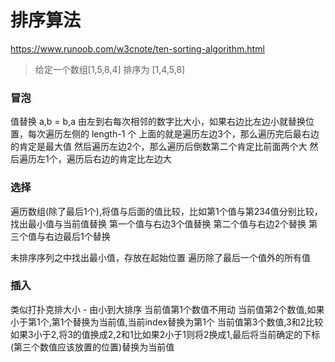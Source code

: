 # 排序算法

https://www.runoob.com/w3cnote/ten-sorting-algorithm.html

> 给定一个数组[1,5,8,4] 排序为 [1,4,5,8]

### 冒泡 

值替换 a,b = b,a
由左到右每次相邻的数字比大小，如果右边比左边小就替换位置，每次遍历左侧的 length-1 个
上面的就是遍历左边3个，那么遍历完后最右边的肯定是最大值
然后遍历左边2个，那么遍历后倒数第二个肯定比前面两个大
然后遍历左1个，遍历后右边的肯定比左边大

### 选择

遍历数组(除了最后1个),将值与后面的值比较，比如第1个值与第234值分别比较，找出最小值与当前值替换
第一个值与右边3个值替换
第二个值与右边2个替换
第三个值与右边最后1个替换

未排序序列之中找出最小值，存放在起始位置
遍历除了最后一个值外的所有值

### 插入

类似打扑克排大小 - 由小到大排序
当前值第1个数值不用动
当前值第2个数值,如果小于第1个,第1个替换为当前值,当前index替换为第1个
当前值第3个数值,3和2比较如果3小于2,将3的值换成2,2和1比如果2小于1则将2换成1,最后将当前确定的下标(第三个数值应该放置的位置)替换为当前值


